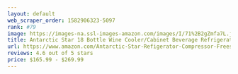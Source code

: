 ```yaml
---
layout: default 
﻿web_scraper_order: 1582906323-5097
rank: #79
image: https://images-na.ssl-images-amazon.com/images/I/71%2B2gZmfa7L.jpg
title: Antarctic Star 18 Bottle Wine Cooler/Cabinet Beverage Refrigerator Small Red & White Wine…
url: https://www.amazon.com/Antarctic-Star-Refigerator-Compressor-Freestanding/dp/B07F9RNZPB/ref=zg_mw_appliances_79?_encoding=UTF8&psc=1&refRID=S62GX33RNB85DCMRPD2E
reviews: 4.6 out of 5 stars
price: $165.99 - $269.99
---
```

